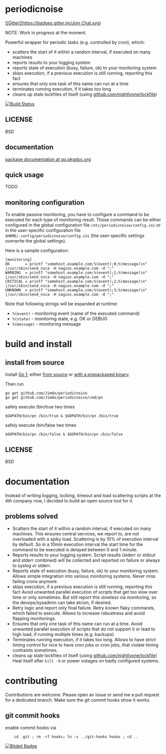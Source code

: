 periodicnoise
===========
[![Gitter](https://badges.gitter.im/Join Chat.svg)](https://gitter.im/Jimdo/periodicnoise?utm_source=badge&utm_medium=badge&utm_campaign=pr-badge&utm_content=badge)

NOTE: Work in progress at the moment.

Powerful wrapper for periodic tasks (e.g. controlled by cron), which:
 * scatters the start of it within a random interval, if executed on many machines
 * reports results to your logging system
 * reports state of execution (busy, failure, ok) to your monitoring system
 * skips execution, if a previous execution is still running, reporting this fact
 * ensures that only one task of this name can run at a time
 * terminates running execution, if it takes too long
 * cleans up stale lockfiles of itself (using [github.com/nightlyone/lockfile](https://github.com/nightlyone/lockfile))


[![Build Status][1]][2]

[1]: https://secure.travis-ci.org/Jimdo/periodicnoise.png
[2]: http://travis-ci.org/Jimdo/periodicnoise


LICENSE
-------
BSD

documentation
-------------
[package documentation at go.pkgdoc.org](http://go.pkgdoc.org/github.com/Jimdo/periodicnoise)


quick usage
-----------

TODO

monitoring configuration
------------------------

To enable passive monitoring, you have to configure a command to be executed for
each type of monitoring result. Those commands can be either configured in the
global configuration file `/etc/periodicnoise/config.ini` or in the
user-specific configuration file `$HOME/.config/periodicnoise/config.ini` (the
user-specific settings overwrite the global settings).

Here is a sample configuration:

```
[monitoring]
OK       = printf "somehost.example.com;%(event);0;%(message)\n" |/usr/sbin/send_nsca -H nagios.example.com -d ";"
WARNING  = printf "somehost.example.com;%(event);1;%(message)\n" |/usr/sbin/send_nsca -H nagios.example.com -d ";"
CRITICAL = printf "somehost.example.com;%(event);2;%(message)\n" |/usr/sbin/send_nsca -H nagios.example.com -d ";"
UNKNOWN  = printf "somehost.example.com;%(event);3;%(message)\n" |/usr/sbin/send_nsca -H nagios.example.com -d ";"
```

Note that following strings will be expanded at runtime:

* `%(event)` - monitoring event (name of the executed command)
* `%(state)` - monitoring state, e.g. OK or DEBUG
* `%(message)` - monitoring message

build and install
=================

install from source
-------------------

Install [Go 1][3], either [from source][4] or [with a prepackaged binary][5].

Then run

	go get github.com/Jimdo/periodicnoise
	go get github.com/Jimdo/periodicnoise/cmd/pn

safely execute /bin/true two times

	$GOPATH/bin/pn /bin/true & $GOPATH/bin/pn /bin/true

safely execute /bin/false two times

	$GOPATH/bin/pn /bin/false & $GOPATH/bin/pn /bin/false


[3]: http://golang.org
[4]: http://golang.org/doc/install/source
[5]: http://golang.org/doc/install

LICENSE
-------
BSD

documentation
=============

Instead of writing logging, locking, timeout and load scattering scripts at the 4th company now,
I decided to build an open source tool for it.

problems solved
---------------------
 * Scatters the start of it within a random interval, if executed on many machines.
   This ensures central services, we report to, are not overloaded with a spiky load.
   Scattering is by 10% of execution interval by default. So in a 10min execution interval
   the start time for the command to be executed is delayed between 0 and 1 minute.
 * Reports results to your logging system.
   Script results (stderr or stdout and stderr combined) will be collected and reported
   on failure or always to syslog or stderr.
 * Reports state of execution (busy, failure, ok) to your monitoring system.
   Allows simple integration into various monitoring systems. Never miss failing crons anymore.
 * skips execution, if a previous execution is still running, reporting this fact
   Avoid unwanted parallel execution of scripts that get too slow over time or only sometimes.
   But still report this slowless via monitoring, so the devops/sysadmin can take atcion, if desired.
 * Retry logic and report only final failure.
   Retry known flaky commands, which failed to execute. Allows to increase robustness and avoid flapping monitorings.
 * Ensures that only one task of this name can run at a time.
   Avoid unwanted parallel execution of scripts that do not support it or lead to high load, if running multiple times (e.g. backups)
 * Terminates running execution, if it takes too long.
   Allows to have strict timing control for nice to have cron jobs or cron jobs, that violate timing contraints sometimes.
 * cleans up stale lockfiles of itself (using [github.com/nightlyone/lockfile](https://github.com/nightlyone/lockfile))
   Heal itself after `kill -9` or power outages on badly configured systems.

contributing
============

Contributions are welcome. Please open an issue or send me a pull request for a dedicated branch.
Make sure the git commit hooks show it works.

git commit hooks
----------------
enable commit hooks via

        cd .git ; rm -rf hooks; ln -s ../git-hooks hooks ; cd ..



[![Bitdeli Badge](https://d2weczhvl823v0.cloudfront.net/Jimdo/periodicnoise/trend.png)](https://bitdeli.com/free "Bitdeli Badge")

